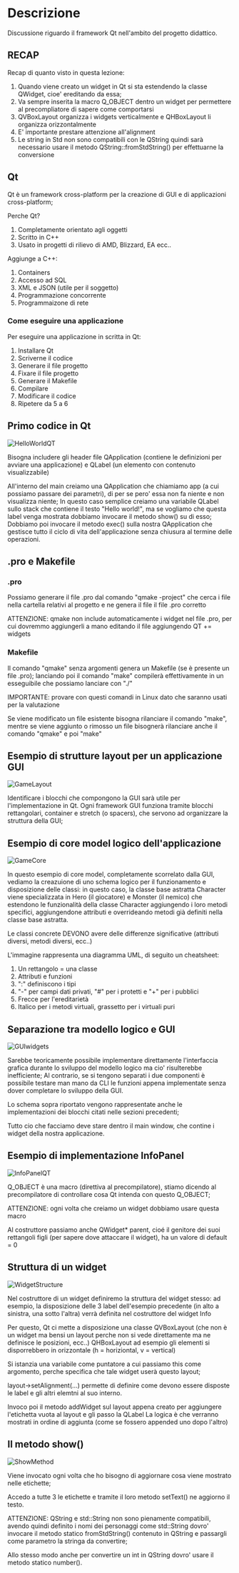 # Descrizione

Discussione riguardo il framework Qt nell'ambito del progetto didattico.


## RECAP

Recap di quanto visto in questa lezione:

1.  Quando viene creato un widget in Qt si sta estendendo la classe QWidget, cioe' ereditando da essa;
2.  Va sempre inserita la macro Q_OBJECT dentro un widget per permettere al precompliatore di sapere come comportarsi
3.  QVBoxLayout organizza i widgets verticalmente e QHBoxLayout li organizza orizzontalmente
4.  E' importante prestare attenzione all'alignment
5.  Le string in Std non sono compatibili con le QString quindi sarà necessario usare il metodo QString::fromStdString() per effettuarne la conversione


## Qt

Qt è un framework cross-platform per la creazione di GUI e di applicazioni cross-platform;

Perche Qt?
1. Completamente orientato agli oggetti
2. Scritto in C++
3. Usato in progetti di rilievo di AMD, Blizzard, EA ecc..

Aggiunge a C++:
1. Containers
2. Accesso ad SQL
3. XML e JSON (utile per il soggetto)
4. Programmazione concorrente
5. Programmaizone di rete

### Come eseguire una applicazione 

Per eseguire una applicazione in scritta in Qt:
1. Installare Qt
2. Scriverne il codice
3. Generare il file progetto
4. Fixare il file progetto
5. Generare il Makefile
6. Compilare
7. Modificare il codice
8. Ripetere da 5 a 6


## Primo codice in Qt

![HelloWorldQT](../../assets/QtHELLOWORLD.png)

Bisogna includere gli header file QApplication (contiene le definizioni per avviare una applicazione) e QLabel (un elemento con contenuto visualizzabile)

All'interno del main creiamo una QApplication che chiamiamo app (a cui possiamo passare dei parametri), di per se pero' essa non fa niente e non visualizza niente;
In questo caso semplice creiamo una variabile QLabel sullo stack che contiene il testo "Hello world!", ma se vogliamo che questa label venga mostrata dobbiamo invocare il metodo show() su di esso;
Dobbiamo poi invocare il metodo exec() sulla nostra QApplication che gestisce tutto il ciclo di vita dell'applicazione senza chiusura al termine delle operazioni.

## .pro e Makefile

### .pro

Possiamo generare il file .pro dal comando "qmake -project" che cerca i file nella cartella relativi al progetto e ne genera il file il file .pro corretto

ATTENZIONE: qmake non include automaticamente i widget nel file .pro, per cui dovremmo aggiungerli a mano editando il file aggiungendo QT += widgets

### Makefile

Il comando "qmake" senza argomenti genera un Makefile (se è presente un file .pro);
lanciando poi il comando "make" compilerà effettivamente in un esseguibile che possiamo lanciare con "./"

IMPORTANTE: provare con questi comandi in Linux dato che saranno usati per la valutazione

Se viene modificato un file esistente bisogna rilanciare il comando "make", mentre se viene aggiunto o rimosso un file bisognerà rilanciare anche il comando "qmake" e poi "make"


## Esempio di strutture layout per un applicazione GUI

![GameLayout](../../assets/QtLayout.png)

Identificare i blocchi che compongono la GUI sarà utile per l'implementazione in Qt.
Ogni framework GUI funziona tramite blocchi rettangolari, container e stretch (o spacers), che servono ad organizzare la struttura della GUI;


## Esempio di core model logico dell'applicazione

![GameCore](../../assets/CoreModel.png)

In questo esempio di core model, completamente scorrelato dalla GUI, vediamo la creazuione di uno schema logico per il funzionamento e disposizione delle classi: in questo caso, la classe base astratta Character viene specializzata in Hero (il giocatore) e Monster (il nemico) che estendono le funzionalità della classe Character aggiungendo i loro metodi specifici, aggiungendone attributi e overrideando metodi già definiti nella classe base astratta.

Le classi concrete DEVONO avere delle differenze significative (attributi diversi, metodi diversi, ecc..)

L'immagine rappresenta una diagramma UML, di seguito un cheatsheet:
1. Un rettangolo = una classe
2. Attributi e funzioni
3. ":" definiscono i tipi
4. "-" per campi dati privati, "#" per i protetti e "+" per i pubblici
5. Frecce per l'ereditarietà
6. Italico per i metodi virtuali, grassetto per i virtuali puri


## Separazione tra modello logico e GUI

![GUIwidgets](../../assets/GUIwidgets.png)

Sarebbe teoricamente possibile implementare direttamente l'interfaccia grafica durante lo sviluppo del modello logico ma cio' risulterebbe inefficiente;
Al contrario, se si tengono separati i due componenti è possibile testare man mano da CLI le funzioni appena implementate senza dover completare lo sviluppo della GUI.

Lo schema sopra riportato vengono rappresentate anche le implementazioni dei blocchi citati nelle sezioni precedenti;

Tutto cio che facciamo deve stare dentro il main window, che contine i widget della nostra applicazione.


## Esempio di implementazione InfoPanel

![InfoPanelQT](../../assets/InfoPanelQT.png)

Q_OBJECT è una macro (direttiva al precompilatore), stiamo dicendo al precompilatore di controllare cosa Qt intenda con questo Q_OBJECT;

ATTENZIONE: ogni volta che creiamo un widget dobbiamo usare questa macro

Al costruttore passiamo anche QWidget* parent, cioé il genitore dei suoi rettangoli figli (per sapere dove attaccare il widget), ha un valore di default = 0


## Struttura di un widget

![WidgetStructure](../../assets/WidgetConstructor.png)

Nel costruttore di un widget definiremo la struttura del widget stesso: ad esempio, la disposizione delle 3 label dell'esempio precedente (in alto a sinistra, una sotto l'altra) verrà definita nel costruttore del widget Info

Per questo, Qt ci mette a disposizione una classe QVBoxLayout (che non è un widget ma bensi un layout perche non si vede direttamente ma ne definisce le posizioni, ecc..) 
QHBoxLayout ad esempio gli elementi si disporrebbero in orizzontale (h = horiziontal, v = vertical)

Si istanzia una variabile come puntatore a cui passiamo this come argomento,  perche specifica che tale widget userà questo layout;

layout->setAlignment(...) permette di definire come devono essere disposte le label e gli altri elemtni al suo interno.

Invoco poi il metodo addWidget sul layout appena creato per aggiungere l'etichetta vuota al layout e gli passo la QLabel 
La logica è che verranno mostrati in ordine di aggiunta (come se fossero appended uno dopo l'altro)


## Il metodo show()

![ShowMethod](../../assets/ShowMethod.png)

Viene invocato ogni volta che ho bisogno di aggiornare cosa viene mostrato nelle etichette;

Accedo a tutte 3 le etichette e tramite il loro metodo setText() ne aggiorno il testo.

ATTENZIONE: QString e std::String non sono pienamente compatibili, avendo quindi definito i nomi dei personaggi come std::String dovro' invocare il metodo statico fromStdString() contenuto in QString e passargli come parametro la stringa da convertire;

Allo stesso modo anche per convertire un int in QString dovro' usare il metodo statico number().





